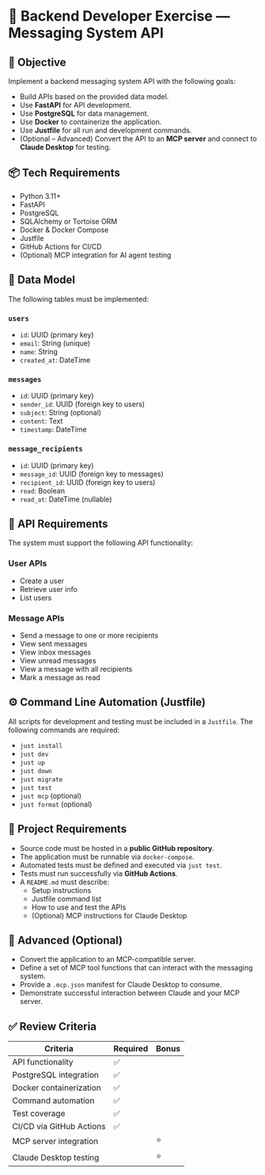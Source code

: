 # 🧪 Backend Developer Exercise — Messaging System API

## 🎯 Objective

Implement a backend messaging system API with the following goals:

- Build APIs based on the provided data model.
- Use **FastAPI** for API development.
- Use **PostgreSQL** for data management.
- Use **Docker** to containerize the application.
- Use **Justfile** for all run and development commands.
- (Optional – Advanced) Convert the API to an **MCP server** and connect to **Claude Desktop** for testing.

## 📦 Tech Requirements

- Python 3.11+
- FastAPI
- PostgreSQL
- SQLAlchemy or Tortoise ORM
- Docker & Docker Compose
- Justfile
- GitHub Actions for CI/CD
- (Optional) MCP integration for AI agent testing

## 🧩 Data Model

The following tables must be implemented:

### `users`
- `id`: UUID (primary key)
- `email`: String (unique)
- `name`: String
- `created_at`: DateTime

### `messages`
- `id`: UUID (primary key)
- `sender_id`: UUID (foreign key to users)
- `subject`: String (optional)
- `content`: Text
- `timestamp`: DateTime

### `message_recipients`
- `id`: UUID (primary key)
- `message_id`: UUID (foreign key to messages)
- `recipient_id`: UUID (foreign key to users)
- `read`: Boolean
- `read_at`: DateTime (nullable)

## 📌 API Requirements

The system must support the following API functionality:

### User APIs
- Create a user
- Retrieve user info
- List users

### Message APIs
- Send a message to one or more recipients
- View sent messages
- View inbox messages
- View unread messages
- View a message with all recipients
- Mark a message as read

## ⚙️ Command Line Automation (Justfile)

All scripts for development and testing must be included in a `Justfile`. The following commands are required:

- `just install`
- `just dev`
- `just up`
- `just down`
- `just migrate`
- `just test`
- `just mcp` (optional)
- `just format` (optional)

## 🚀 Project Requirements

- Source code must be hosted in a **public GitHub repository**.
- The application must be runnable via `docker-compose`.
- Automated tests must be defined and executed via `just test`.
- Tests must run successfully via **GitHub Actions**.
- A `README.md` must describe:
  - Setup instructions
  - Justfile command list
  - How to use and test the APIs
  - (Optional) MCP instructions for Claude Desktop

## 🌟 Advanced (Optional)

- Convert the application to an MCP-compatible server.
- Define a set of MCP tool functions that can interact with the messaging system.
- Provide a `.mcp.json` manifest for Claude Desktop to consume.
- Demonstrate successful interaction between Claude and your MCP server.

## ✅ Review Criteria

| Criteria                 | Required | Bonus |
|--------------------------|----------|-------|
| API functionality        | ✅       |       |
| PostgreSQL integration   | ✅       |       |
| Docker containerization  | ✅       |       |
| Command automation       | ✅       |       |
| Test coverage            | ✅       |       |
| CI/CD via GitHub Actions | ✅       |       |
| MCP server integration   |          | ⭐     |
| Claude Desktop testing   |          | ⭐     |
